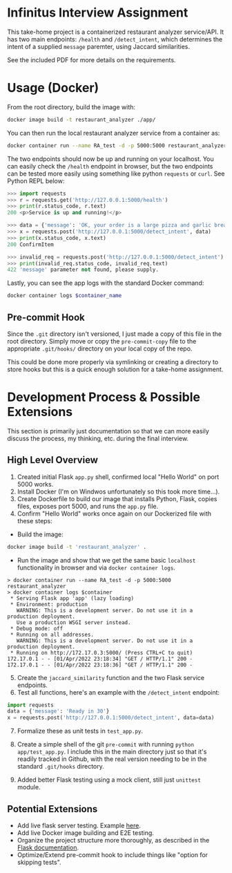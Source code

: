 # Infinitus Interview Assignment
This take-home project is a containerized restaurant analyzer service/API.
It has two main endpoints: `/health` and `/detect_intent`, which determines
the intent of a supplied `message` paremter, using Jaccard similarities.

See the included PDF for more details on the requirements.

# Usage (Docker)
From the root directory, build the image with:
```Bash
docker image build -t restaurant_analyzer ./app/
```
You can then run the local restaurant analyzer service from a container as:
```Bash
docker container run --name RA_test -d -p 5000:5000 restaurant_analyzer
```
The two endpoints should now be up and running on your localhost. You can easily
check the `/health` endpoint in browser, but the two endpoints can be tested
more easily using something like python `requests` or `curl`. See Python REPL
below:
```Python
>>> import requests
>>> r = requests.get('http://127.0.0.1:5000/health')
>>> print(r.status_code, r.text)
200 <p>Service is up and running!</p>

>>> data = {'message': 'OK, your order is a large pizza and garlic bread.'}
>>> x = requests.post('http://127.0.0.1:5000/detect_intent', data)
>>> print(x.status_code, x.text)
200 ConfirmItem

>>> invalid_req = requests.post('http://127.0.0.1:5000/detect_intent')
>>> print(invalid_req.status_code, invalid_req.text)
422 'message' parameter not found, please supply.
```
Lastly, you can see the app logs with the standard Docker command:
```Bash
docker container logs $container_name
```

## Pre-commit Hook
Since the `.git` directory isn't versioned, I just made a copy of this file in
the root directory. Simply move or copy the `pre-commit-copy` file to the
appropriate `.git/hooks/` directory on your local copy of the repo.

This could be done more properly via symlinking or creating a directory to store
hooks but this is a quick enough solution for a take-home assignment.

# Development Process & Possible Extensions
This section is primarily just documentation so that we can more easily discuss
the process, my thinking, etc. during the final interview.

## High Level Overview
1. Created initial Flask `app.py` shell, confirmed local "Hello World" on
    port 5000 works.
2. Install Docker (I'm on Windwos unfortunately so this took more time...).
3. Create Dockerfile to build our image that installs Python, Flask, copies
    files, exposes port 5000, and runs the `app.py` file.
4. Confirm "Hello World" works once again on our Dockerized file with these steps:
* Build the image:
```Bash
docker image build -t 'restaurant_analyzer' .
```

* Run the image and show that we get the same basic `localhost` functionality in browser and via `docker container logs`.
```
> docker container run --name RA_test -d -p 5000:5000 restaurant_analyzer
> docker container logs $container
 * Serving Flask app 'app' (lazy loading)
 * Environment: production
   WARNING: This is a development server. Do not use it in a production deployment.
   Use a production WSGI server instead.
 * Debug mode: off
 * Running on all addresses.
   WARNING: This is a development server. Do not use it in a production deployment.
 * Running on http://172.17.0.3:5000/ (Press CTRL+C to quit)
172.17.0.1 - - [01/Apr/2022 23:18:34] "GET / HTTP/1.1" 200 -
172.17.0.1 - - [01/Apr/2022 23:18:36] "GET / HTTP/1.1" 200 -
```

5. Create the `jaccard_similarity` function and the two Flask service endpoints.
6. Test all functions, here's an example with the `/detect_intent` endpoint:
```Python
import requests
data = {'message': 'Ready in 30'}
x = requests.post('http://127.0.0.1:5000/detect_intent', data=data)
```

7. Formalize these as unit tests in `test_app.py`.

8. Create a simple shell of the git `pre-commit` with running
    `python app/test_app.py`. I include this in the main directory just so
    that it's readily tracked in Github, with the real version needing to be in
    the standard `.git/hooks` directory.

9. Added better Flask testing using a mock client, still just `unittest` module.

## Potential Extensions
* Add live flask server testing. Example [here](https://dev.to/totally_chase/a-guide-to-testing-flask-applications-using-unittest-2k4n).
* Add live Docker image building and E2E testing.
* Organize the project structure more thoroughly, as described in the
    [Flask documentation](https://flask.palletsprojects.com/en/2.1.x/tutorial/layout/).
* Optimize/Extend pre-commit hook to include things like "option for skipping tests".
